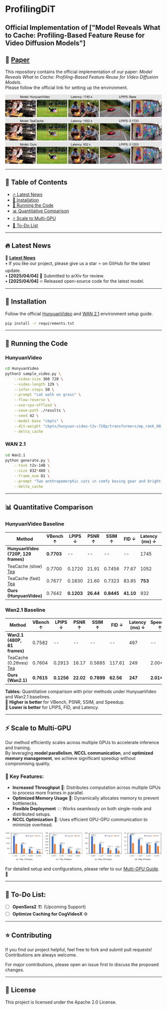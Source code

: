 # ProfilingDiT

## Official Implementation of ["Model Reveals What to Cache: Profiling-Based Feature Reuse for Video Diffusion Models"]
## 📄 [Paper](docs/Model_Reveals_What_to_Cache__Profiling_Based_Feature_Reuse_for_Video_Diffusion_Models.pdf)

This repository contains the official implementation of our paper: *Model Reveals What to Cache: Profiling-Based Feature Reuse for Video Diffusion Models*.  
Please follow the official link for setting up the environment.

![cover img](./docs/cover_fig.jpg)

---

## 📌 Table of Contents
- [🔥 Latest News](#-latest-news)
- [📀 Installation](#-installation)
- [🚀 Running the Code](#-running-the-code)
- [📊 Quantitative Comparison](#-quantitative-comparison)
- [⚡ Scale to Multi-GPU](#-scale-to-multi-gpu)
- [📝 To-Do List](#-to-do-list)

---

## 🔥 Latest News
🔔 **[Latest News](#latest-news)**  
• If you like our project, please give us a star ⭐ on GitHub for the latest update.  
• **[2025/04/04]** 🎉 Submitted to arXiv for review.  
• **[2025/04/04]** 🔥 Released open-source code for the latest model.  

---

## 📀 Installation

Follow the official [HunyuanVideo](https://github.com/Tencent/HunyuanVideo) and [WAN 2.1](https://github.com/Wan-Video/Wan2.1) environment setup guide.

```sh
pip install -r requirements.txt
```

---

## 🚀 Running the Code

### **HunyuanVideo**
```sh
cd HunyuanVideo
python3 sample_video.py \
    --video-size 360 720 \
    --video-length 129 \
    --infer-steps 50 \
    --prompt "cat walk on grass" \
    --flow-reverse \
    --use-cpu-offload \
    --save-path ./results \
    --seed 42 \
    --model-base "ckpts" \
    --dit-weight "ckpts/hunyuan-video-t2v-720p/transformers/mp_rank_00_model_states.pt" \
    --delta_cache
```

### **WAN 2.1**
```sh
cd Wan2.1
python generate.py \
    --task t2v-14B \
    --size 832*480 \
    --frame_num 81 \
    --prompt "Two anthropomorphic cats in comfy boxing gear and bright gloves fight intensely on a spotlighted stage." \
    --delta_cache
```

---

## 📊 Quantitative Comparison

### HunyuanVideo Baseline

| Method | VBench ↑ | LPIPS ↓ | PSNR ↑ | SSIM ↑ | FID ↓ | Latency (ms) ↓ | Speedup ↑ |
|--------|---------|---------|--------|--------|--------|--------------|---------|
| **HunyuanVideo (720P, 129 frames)** | **0.7703** | -- | -- | -- | -- | 1745 | -- |
| TeaCache (slow) [Tea](https://github.com/ali-vilab/TeaCache) | 0.7700 | 0.1720 | 21.91 | 0.7456 | 77.67 | 1052 | 1.66× |
| TeaCache (fast) [Tea](https://github.com/ali-vilab/TeaCache) | 0.7677 | 0.1830 | 21.60 | 0.7323 | 83.85 | **753** | **2.31×** |
| **Ours (HunyuanVideo)** | 0.7642 | **0.1203** | **26.44** | **0.8445** | **41.10** | 932 | 1.87× |

### Wan2.1 Baseline

| Method | VBench ↑ | LPIPS ↓ | PSNR ↑ | SSIM ↑ | FID ↓ | Latency (ms) ↓ | Speedup ↑ |
|--------|---------|---------|--------|--------|--------|--------------|---------|
| **Wan2.1 (480P, 81 frames)** | 0.7582 | -- | -- | -- | -- | 497 | -- |
| TeaCache (0.2thres) [Tea](https://github.com/ali-vilab/TeaCache) | 0.7604 | 0.2913 | 16.17 | 0.5685 | 117.61 | 249 | 2.00× |
| **Ours (Wan2.1)** | **0.7615** | **0.1256** | **22.02** | **0.7899** | **62.56** | **247** | **2.01×** |

**Tables:** Quantitative comparison with prior methods under HunyuanVideo and Wan2.1 baselines.  
🔺 **Higher is better** for VBench, PSNR, SSIM, and Speedup.  
🔻 **Lower is better** for LPIPS, FID, and Latency.


---

## ⚡ Scale to Multi-GPU

Our method efficiently scales across multiple GPUs to accelerate inference and training.  
By leveraging **model parallelism**, **NCCL communication**, and **optimized memory management**, we achieve significant speedup without compromising quality.

### 🔑 Key Features:
- **Increased Throughput** 🚀: Distributes computation across multiple GPUs to process more frames in parallel.
- **Optimized Memory Usage** 🔧: Dynamically allocates memory to prevent bottlenecks.
- **Flexible Deployment** 💡: Works seamlessly on both single-node and distributed setups.
- **NCCL Optimization** 🔄: Uses efficient GPU-GPU communication to minimize overhead.

![Multi-GPU Scaling](./docs/resolution_gpu.jpg)

For detailed setup and configurations, please refer to our [Multi-GPU Guide](./docs/multi_gpu.md). 🚀

---

## 📝 To-Do List:
- [ ] **OpenSora2** 🏗️ (Upcoming Support)
- [ ] **Optimize Caching for CogVideoX** ⚙️

---

## ⭐ Contributing
If you find our project helpful, feel free to fork and submit pull requests! Contributions are always welcome.  

For major contributions, please open an issue first to discuss the proposed changes.

---

## 📜 License
This project is licensed under the Apache 2.0 License.